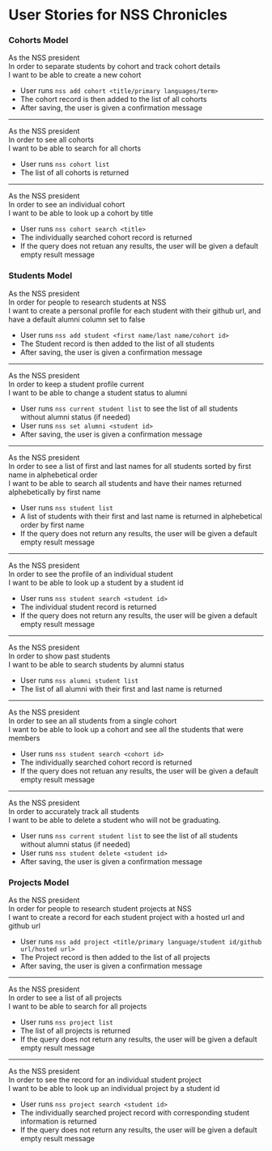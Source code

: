 User Stories for NSS Chronicles
==============================

### Cohorts Model

As the NSS president<br />
In order to separate students by cohort and track cohort details<br />
I want to be able to create a new cohort

  - User runs `nss add cohort <title/primary languages/term>`
  - The cohort record is then added to the list of all cohorts
  - After saving, the user is given a confirmation message

<hr />

As the NSS president<br />
In order to see all cohorts<br />
I want to be able to search for all chorts

  - User runs `nss cohort list`
  - The list of all cohorts is returned

<hr />

As the NSS president<br />
In order to see an individual cohort<br />
I want to be able to look up a cohort by title

  - User runs `nss cohort search <title>`
  - The individually searched cohort record is returned
  - If the query does not retuan any results, the user will be given a default empty result message

### Students Model

As the NSS president<br />
In order for people to research students at NSS</br>
I want to create a personal profile for each student with their github url, and have a default alumni column set to false

  - User runs `nss add student <first name/last name/cohort id>`
  - The Student record is then added to the list of all students
  - After saving, the user is given a confirmation message

<hr />

As the NSS president<br />
In order to keep a student profile current<br />
I want to be able to change a student status to alumni

  - User runs `nss current student list` to see the list of all students without alumni status (if needed)
  - User runs `nss set alumni <student id>`
  - After saving, the user is given a confirmation message

<hr />

As the NSS president<br />
In order to see a list of first and last names for all students sorted by first name in alphebetical order<br />
I want to be able to search all students and have their names returned alphebetically by first name

  - User runs `nss student list`
  - A list of students with their first and last name is returned in alphebetical order by first name
  - If the query does not return any results, the user will be given a default empty result message

<hr />

As the NSS president<br />
In order to see the profile of an individual student<br />
I want to be able to look up a student by a student id

  - User runs `nss student search <student id>`
  - The individual student record is returned
  - If the query does not return any results, the user will be given a default empty result message

<hr />

As the NSS president<br />
In order to show past students<br />
I want to be able to search students by alumni status

  - User runs `nss alumni student list`
  - The list of all alumni with their first and last name is returned

<hr />

As the NSS president<br />
In order to see an all students from a single cohort <br />
I want to be able to look up a cohort and see all the students that were members

  - User runs `nss student search <cohort id>`
  - The individually searched cohort record is returned
  - If the query does not retuan any results, the user will be given a default empty result message

<hr />

As the NSS president<br />
In order to accurately track all students<br />
I want to be able to delete a student who will not be graduating.

  - User runs `nss current student list` to see the list of all students without alumni status (if needed)
  - User runs `nss student delete <student id>`
  - After saving, the user is given a confirmation message

### Projects Model

As the NSS president<br />
In order for people to research student projects at NSS</br>
I want to create a record for each student project with a hosted url and github url

  - User runs `nss add project <title/primary language/student id/github url/hosted url>`
  - The Project record is then added to the list of all projects
  - After saving, the user is given a confirmation message

<hr />

As the NSS president<br />
In order to see a list of all projects<br />
I want to be able to search for all projects

  - User runs `nss project list`
  - The list of all projects is returned
  - If the query does not return any results, the user will be given a default empty result message

<hr />

As the NSS president<br />
In order to see the record for an individual student project<br />
I want to be able to look up an individual project by a student id

  - User runs `nss project search <student id>`
  - The individually searched project record with corresponding student information is returned
  - If the query does not return any results, the user will be given a default empty result message

